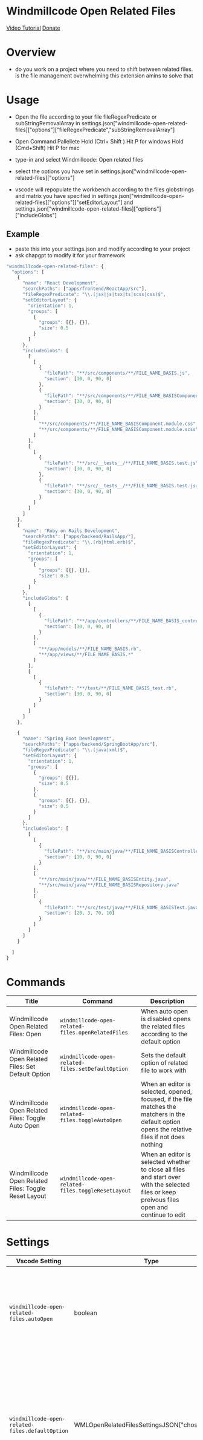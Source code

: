 <div class="aside">
<div class="gfm-embed" data-url="https://www.gofundme.com/f/strengthen-our-business-to-take-on-bigger-initiati/widget/medium"></div><script defer src="https://www.gofundme.com/static/js/embed.js"></script>
<div/>

# Windmillcode Open Related Files

[Video Tutorial](https://www.youtube.com/watch?v=oPkuSxVS190)
[Donate](https://www.gofundme.com/f/strengthen-our-business-to-take-on-bigger-initiati/widget/medium)

# Overview
* do you work on a project where you need to shift between related files. is the file management overwhelming this extension amins to solve that

# Usage
* Open the file according to your file fileRegexPredicate or subStringRemovalArray in settings.json["windmillcode-open-related-files]["options"]["fileRegexPredicate","subStringRemovalArray"]

* Open Command Pallellete
Hold (Ctrl+ Shift ) Hit P for windows
Hold (Cmd+Shift) Hit P for mac

* type-in and select Windmillcode: Open related files
* select the options you have set in settings.json["windmillcode-open-related-files]["options"]
* vscode will repopulate the workbench according to the files globstrings and matrix you have specified in settings.json["windmillcode-open-related-files]["options"]["setEditorLayout"] and  settings.json["windmillcode-open-related-files]["options"]["includeGlobs"]



## Example
* paste this into your settings.json and modify according to your project
* ask chapgpt to modify it for your framework
```ts
"windmillcode-open-related-files": {
  "options": [
    {
      "name": "React Development",
      "searchPaths": ["apps/frontend/ReactApp/src"],
      "fileRegexPredicate": "\\.(jsx|js|tsx|ts|scss|css)$",
      "setEditorLayout": {
        "orientation": 1,
        "groups": [
          {
            "groups": [{}, {}],
            "size": 0.5
          }
        ]
      },
      "includeGlobs": [
        [
          [
            {
              "filePath": "**/src/components/**/FILE_NAME_BASIS.js",
              "section": [30, 0, 90, 0]
            },
            {
              "filePath": "**/src/components/**/FILE_NAME_BASISComponent.tsx",
              "section": [30, 0, 90, 0]
            }
          ],
          [
            "**/src/components/**/FILE_NAME_BASISComponent.module.css",
            "**/src/components/**/FILE_NAME_BASISComponent.module.scss"
          ]
        ],
        [
          [
            {
              "filePath": "**/src/__tests__/**/FILE_NAME_BASIS.test.js",
              "section": [30, 0, 90, 0]
            },
            {
              "filePath": "**/src/__tests__/**/FILE_NAME_BASIS.test.jsx",
              "section": [30, 0, 90, 0]
            }
          ]
        ]
      ]
    },
    {
      "name": "Ruby on Rails Development",
      "searchPaths": ["apps/backend/RailsApp/"],
      "fileRegexPredicate": "\\.(rb|html.erb)$",
      "setEditorLayout": {
        "orientation": 1,
        "groups": [
          {
            "groups": [{}, {}],
            "size": 0.5
          }
        ]
      },
      "includeGlobs": [
        [
          [
            {
              "filePath": "**/app/controllers/**/FILE_NAME_BASIS_controller.rb",
              "section": [30, 0, 90, 0]
            }
          ],
          [
            "**/app/models/**/FILE_NAME_BASIS.rb",
            "**/app/views/**/FILE_NAME_BASIS.*"
          ]
        ],
        [
          [
            {
              "filePath": "**/test/**/FILE_NAME_BASIS_test.rb",
              "section": [30, 0, 90, 0]
            }
          ]
        ]
      ]
    },

    {
      "name": "Spring Boot Development",
      "searchPaths": ["apps/backend/SpringBootApp/src"],
      "fileRegexPredicate": "\\.(java|xml)$",
      "setEditorLayout": {
        "orientation": 1,
        "groups": [
          {
            "groups": [{}],
            "size": 0.5
          },
          {
            "groups": [{}, {}],
            "size": 0.5
          }
        ]
      },
      "includeGlobs": [
        [
          [
            {
              "filePath": "**/src/main/java/**/FILE_NAME_BASISController.java",
              "section": [10, 0, 90, 0]
            }
          ],
          [
            "**/src/main/java/**/FILE_NAME_BASISEntity.java",
            "**/src/main/java/**/FILE_NAME_BASISRepository.java"
          ],
          [
            {
              "filePath": "**/src/test/java/**/FILE_NAME_BASISTest.java",
              "section": [20, 3, 70, 10]
            }
          ]
        ]
      ]
    }

  ]
}
```

# Commands

| Title | Command | Description |
| ----------- | ------- | ----------- |
| Windmillcode Open Related Files: Open | `windmillcode-open-related-files.openRelatedFiles` | When auto open is disabled opens the related files according to the default option |
| Windmillcode Open Related Files: Set Default Option | `windmillcode-open-related-files.setDefaultOption` | Sets the default option of related file to work with  |
| Windmillcode Open Related Files: Toggle Auto Open | `windmillcode-open-related-files.toggleAutoOpen` | When an editor is selected, opened, focused, if the file matches the matchers in the default option opens the relative files if not does nothing |
| Windmillcode Open Related Files: Toggle Reset Layout | `windmillcode-open-related-files.toggleResetLayout` | When an editor is selected whether to close all files and start over with the selected files or keep preivous files open and continue to edit |

# Settings

| Vscode Setting | Type | Default | Description |
| ------- | ---- | ------- | ----------- |
| `windmillcode-open-related-files.autoOpen` | boolean | `false` | If set to `true`, auto opens all related files when switching to an unrelated file. If set to `false`, auto-open is disabled. |
| `windmillcode-open-related-files.defaultOption` | WMLOpenRelatedFilesSettingsJSON["chosenOption"] | `null` | The default option to be used to open related files. (Tip use the command to set the default setting before manually editing so you can see the shape) |
| `windmillcode-open-related-files.resetLayout` | boolean | `false` | If set to true closes editors with new editors set to false to continue with current files in layout while opening new files |



# Docs

## WMLOpenRelatedFiles JSON Settings


* __Important Note__ - WMLOpenRelatedFilesSettingsJSON.chosenOption not available on the object its available as windmillcode-open-related-files.defaultOption, you would typically use the `windmillcode-open-related-files.defaultOption` to set this as its a duplicate from one of your selected options in the WMLOpenRelatedFilesSettingsJSON.options array
| **Name**               | **Type**                                    | **Default Value**                              | **Description**                                                                                               |
|------------------------|---------------------------------------------|-----------------------------------------------|-----------------------------------------------------------------------------------------------------------------|
| `excludeGlobs`         | `Array<string>`                             | `["**/node_modules/**", "**/site-packages/**", "**/.git/**"]` | An array of globs representing files or directories to be excluded when opening related files. for all options provided by the developer               |
| `chosenOption`              | `WMLOpenRelatedFilesSettingsJSON.chosenOption`          | `undefined`                   | The chosen option the developer wants to use when working with files.
| `options`              | `Array<Partial<WMLOpenRelatedFilesSettingsJSON["chosenOption"]>>`          | `[ { "name": "Disable" } ]`                   | An array of options for opening related files, each having a name and potentially additional settings based on the chosen option.                                        |

### Property WMLOpenRelatedFilesSettingsJSON.chosenOption
| **Name**               | **Type**                                    | **Default Value**                              | **Description**                                                                                               |
|------------------------|---------------------------------------------|-----------------------------------------------|-----------------------------------------------------------------------------------------------------------------|
| `name`                | `string`                                                                                                   | `undefined`       | The name of the chosen option for opening related files.                                                                                   |
| `fileRegexPredicate`  | `regexString ,(meaning the string will be used to create a regexp)`                                                                                                   | `undefined`       | A regexString representing that the option should trigger if the file that matches the regex is in focus on the editor workbench|
| `subStringRemovalArray`  | `Array<string>`                                                                                                   | `undefined`       | Same feature as fileRegexPredicate but uses an array of regular substrings to be used to trim the file name. |
| `setEditorLayout`     | `WMLOpenRelatedFilesSettingsJSON.chosenOption.setEditorLayout` | `undefined`       | An object specifying the layout of the editor when opening related files, including orientation and groups with optional size.          |
| `searchPaths`         | `Array<string>`                                                                                            | `undefined`       | An array of paths to be used for searching related files. so the whole project is not searched                                                                                   |
| `includeGlobs`        | `WMLOpenRelatedFilesSettingsJSON.chosenOption.includeGlobs` | `undefined`       | A matrix of globs representing files to be opened having the same dimensions as WMLOpenRelatedFilesSettingsJSONchosenOption[setEditorLayout"]["groups"] if there are more dimensions then additional editor groups may be opened breaking the intended layout. if dimensions are less than setEditorLayout then vscode placeholders would be left the leftover editor groups. In addition use FILE_NAME_BASIS in the global to specify to the extension how to use the fileRegexPredicate to update the globString to narrow down the possible results to the file that you want to deal with                                                |
| `excludeGlobs`        | `WMLOpenRelatedFilesSettingsJSON["excludeGlobs"]`                                                          | `undefined`       | An array of globs representing files or directories to be excluded when opening related files, inherited from the parent class's property. |


### Property WMLOpenRelatedFilesSettingsJSON.includeGlobs

| Level      | Type                                            | Description |
|------------|-------------------------------------------------|-------------|
| Base Level | `{ filePath: string, sections: Array<[number, number, number, number]> } \| string` | At the base level, each element of the array is an object with two properties: `filePath` (a globString representing the path of a file) and `sections` (an array of tuples, each containing four numbers representing specific sections of the file). Or it can be a simple globString and the section will deafult to [0,0,0,0] |
| Nested Levels | `InfiniteStringFilePath[]` | At nested levels, the structure is an array of `InfiniteStringFilePath`, representing deeper nested arrays with the same structure as the base level. This allows for an infinite nesting of such arrays. |

#### Base Level

| Property | Type                 | Description |
|----------|----------------------|-------------|
| filePath | `string`               | A globString representing the path of a file. |
| sections | `Array<[number,number,number,number]>` | An array of tuples, each containing four numbers. These numbers represent specific sections of the file in this manner [startLine,startChar,endLine,endChar] it will open the file at start line and highlight a section of the file from start to end values |



#### Property WMLOpenRelatedFilesSettingsJSON.chosenOption.setEditorLayout
| **Name**           | **Type**                                                                                | **Default Value** | **Description**                                                                                                                                                                            |
|--------------------|-----------------------------------------------------------------------------------------|-------------------|--------------------------------------------------------------------------------------------------------------------------------------------------------------------------------------------|
| `orientation`      | `0 \| 1`                                                                                | `undefined`       | layout direction. `1` for left-to-right downward (horizontal) `0` from top-to-bottom leftward layout (vertical).                                    |
| `groups`           | `Array<{ groups: WMLOpenRelatedFilesSettingsJSON["chosenOption"]["setEditorLayout"]["groups"], size?: number }>` | `undefined`       | A multi-dimensional array of objects specifying the editor layout matrix. Each group can contain further nested groups and an optional size parameter for specifying the size of the group. |
| `groups.groups`    | `WMLOpenRelatedFilesSettingsJSON["chosenOption"]["setEditorLayout"]["groups"]`           | `undefined`       | Recursive definition of the groups within the editor layout.                                                                                                                                |
| `groups.size`      | `number `                                                                   | `a value between 0 and 1 vscode best decides for apropriate visual layout`       | An optional parameter specifying the size of the group within the editor layout.                                                                                                           |
